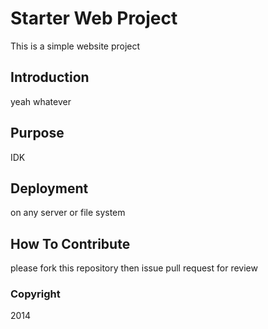 # Starter Web Project
This is a simple website project

## Introduction
yeah whatever

## Purpose
IDK

## Deployment
on any server or file system

## How To Contribute
please fork this repository then issue pull request for review

### Copyright

2014 